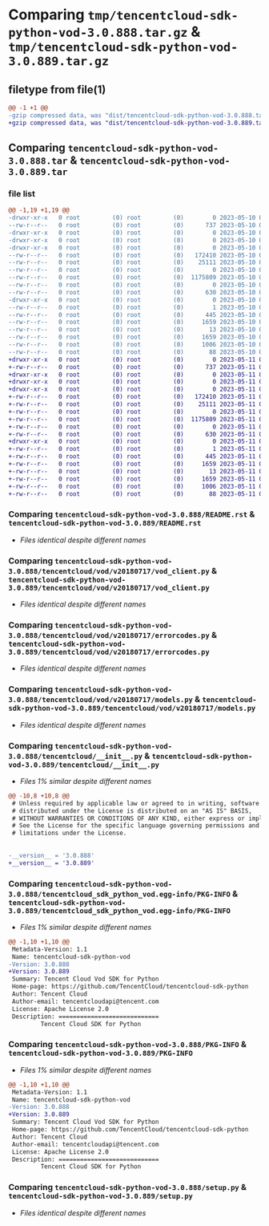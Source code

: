 # Comparing `tmp/tencentcloud-sdk-python-vod-3.0.888.tar.gz` & `tmp/tencentcloud-sdk-python-vod-3.0.889.tar.gz`

## filetype from file(1)

```diff
@@ -1 +1 @@
-gzip compressed data, was "dist/tencentcloud-sdk-python-vod-3.0.888.tar", last modified: Wed May 10 02:59:32 2023, max compression
+gzip compressed data, was "dist/tencentcloud-sdk-python-vod-3.0.889.tar", last modified: Thu May 11 03:28:35 2023, max compression
```

## Comparing `tencentcloud-sdk-python-vod-3.0.888.tar` & `tencentcloud-sdk-python-vod-3.0.889.tar`

### file list

```diff
@@ -1,19 +1,19 @@
-drwxr-xr-x   0 root         (0) root         (0)        0 2023-05-10 02:59:32.000000 tencentcloud-sdk-python-vod-3.0.888/
--rw-r--r--   0 root         (0) root         (0)      737 2023-05-10 02:59:31.000000 tencentcloud-sdk-python-vod-3.0.888/README.rst
-drwxr-xr-x   0 root         (0) root         (0)        0 2023-05-10 02:59:32.000000 tencentcloud-sdk-python-vod-3.0.888/tencentcloud/
-drwxr-xr-x   0 root         (0) root         (0)        0 2023-05-10 02:59:32.000000 tencentcloud-sdk-python-vod-3.0.888/tencentcloud/vod/
-drwxr-xr-x   0 root         (0) root         (0)        0 2023-05-10 02:59:32.000000 tencentcloud-sdk-python-vod-3.0.888/tencentcloud/vod/v20180717/
--rw-r--r--   0 root         (0) root         (0)   172410 2023-05-10 02:59:31.000000 tencentcloud-sdk-python-vod-3.0.888/tencentcloud/vod/v20180717/vod_client.py
--rw-r--r--   0 root         (0) root         (0)    25111 2023-05-10 02:59:32.000000 tencentcloud-sdk-python-vod-3.0.888/tencentcloud/vod/v20180717/errorcodes.py
--rw-r--r--   0 root         (0) root         (0)        0 2023-05-10 02:59:32.000000 tencentcloud-sdk-python-vod-3.0.888/tencentcloud/vod/v20180717/__init__.py
--rw-r--r--   0 root         (0) root         (0)  1175809 2023-05-10 02:59:32.000000 tencentcloud-sdk-python-vod-3.0.888/tencentcloud/vod/v20180717/models.py
--rw-r--r--   0 root         (0) root         (0)        0 2023-05-10 02:59:32.000000 tencentcloud-sdk-python-vod-3.0.888/tencentcloud/vod/__init__.py
--rw-r--r--   0 root         (0) root         (0)      630 2023-05-10 02:59:31.000000 tencentcloud-sdk-python-vod-3.0.888/tencentcloud/__init__.py
-drwxr-xr-x   0 root         (0) root         (0)        0 2023-05-10 02:59:32.000000 tencentcloud-sdk-python-vod-3.0.888/tencentcloud_sdk_python_vod.egg-info/
--rw-r--r--   0 root         (0) root         (0)        1 2023-05-10 02:59:32.000000 tencentcloud-sdk-python-vod-3.0.888/tencentcloud_sdk_python_vod.egg-info/dependency_links.txt
--rw-r--r--   0 root         (0) root         (0)      445 2023-05-10 02:59:32.000000 tencentcloud-sdk-python-vod-3.0.888/tencentcloud_sdk_python_vod.egg-info/SOURCES.txt
--rw-r--r--   0 root         (0) root         (0)     1659 2023-05-10 02:59:32.000000 tencentcloud-sdk-python-vod-3.0.888/tencentcloud_sdk_python_vod.egg-info/PKG-INFO
--rw-r--r--   0 root         (0) root         (0)       13 2023-05-10 02:59:32.000000 tencentcloud-sdk-python-vod-3.0.888/tencentcloud_sdk_python_vod.egg-info/top_level.txt
--rw-r--r--   0 root         (0) root         (0)     1659 2023-05-10 02:59:32.000000 tencentcloud-sdk-python-vod-3.0.888/PKG-INFO
--rw-r--r--   0 root         (0) root         (0)     1006 2023-05-10 02:59:31.000000 tencentcloud-sdk-python-vod-3.0.888/setup.py
--rw-r--r--   0 root         (0) root         (0)       88 2023-05-10 02:59:32.000000 tencentcloud-sdk-python-vod-3.0.888/setup.cfg
+drwxr-xr-x   0 root         (0) root         (0)        0 2023-05-11 03:28:35.000000 tencentcloud-sdk-python-vod-3.0.889/
+-rw-r--r--   0 root         (0) root         (0)      737 2023-05-11 03:28:35.000000 tencentcloud-sdk-python-vod-3.0.889/README.rst
+drwxr-xr-x   0 root         (0) root         (0)        0 2023-05-11 03:28:35.000000 tencentcloud-sdk-python-vod-3.0.889/tencentcloud/
+drwxr-xr-x   0 root         (0) root         (0)        0 2023-05-11 03:28:35.000000 tencentcloud-sdk-python-vod-3.0.889/tencentcloud/vod/
+drwxr-xr-x   0 root         (0) root         (0)        0 2023-05-11 03:28:35.000000 tencentcloud-sdk-python-vod-3.0.889/tencentcloud/vod/v20180717/
+-rw-r--r--   0 root         (0) root         (0)   172410 2023-05-11 03:28:35.000000 tencentcloud-sdk-python-vod-3.0.889/tencentcloud/vod/v20180717/vod_client.py
+-rw-r--r--   0 root         (0) root         (0)    25111 2023-05-11 03:28:35.000000 tencentcloud-sdk-python-vod-3.0.889/tencentcloud/vod/v20180717/errorcodes.py
+-rw-r--r--   0 root         (0) root         (0)        0 2023-05-11 03:28:35.000000 tencentcloud-sdk-python-vod-3.0.889/tencentcloud/vod/v20180717/__init__.py
+-rw-r--r--   0 root         (0) root         (0)  1175809 2023-05-11 03:28:35.000000 tencentcloud-sdk-python-vod-3.0.889/tencentcloud/vod/v20180717/models.py
+-rw-r--r--   0 root         (0) root         (0)        0 2023-05-11 03:28:35.000000 tencentcloud-sdk-python-vod-3.0.889/tencentcloud/vod/__init__.py
+-rw-r--r--   0 root         (0) root         (0)      630 2023-05-11 03:28:35.000000 tencentcloud-sdk-python-vod-3.0.889/tencentcloud/__init__.py
+drwxr-xr-x   0 root         (0) root         (0)        0 2023-05-11 03:28:35.000000 tencentcloud-sdk-python-vod-3.0.889/tencentcloud_sdk_python_vod.egg-info/
+-rw-r--r--   0 root         (0) root         (0)        1 2023-05-11 03:28:35.000000 tencentcloud-sdk-python-vod-3.0.889/tencentcloud_sdk_python_vod.egg-info/dependency_links.txt
+-rw-r--r--   0 root         (0) root         (0)      445 2023-05-11 03:28:35.000000 tencentcloud-sdk-python-vod-3.0.889/tencentcloud_sdk_python_vod.egg-info/SOURCES.txt
+-rw-r--r--   0 root         (0) root         (0)     1659 2023-05-11 03:28:35.000000 tencentcloud-sdk-python-vod-3.0.889/tencentcloud_sdk_python_vod.egg-info/PKG-INFO
+-rw-r--r--   0 root         (0) root         (0)       13 2023-05-11 03:28:35.000000 tencentcloud-sdk-python-vod-3.0.889/tencentcloud_sdk_python_vod.egg-info/top_level.txt
+-rw-r--r--   0 root         (0) root         (0)     1659 2023-05-11 03:28:35.000000 tencentcloud-sdk-python-vod-3.0.889/PKG-INFO
+-rw-r--r--   0 root         (0) root         (0)     1006 2023-05-11 03:28:35.000000 tencentcloud-sdk-python-vod-3.0.889/setup.py
+-rw-r--r--   0 root         (0) root         (0)       88 2023-05-11 03:28:35.000000 tencentcloud-sdk-python-vod-3.0.889/setup.cfg
```

### Comparing `tencentcloud-sdk-python-vod-3.0.888/README.rst` & `tencentcloud-sdk-python-vod-3.0.889/README.rst`

 * *Files identical despite different names*

### Comparing `tencentcloud-sdk-python-vod-3.0.888/tencentcloud/vod/v20180717/vod_client.py` & `tencentcloud-sdk-python-vod-3.0.889/tencentcloud/vod/v20180717/vod_client.py`

 * *Files identical despite different names*

### Comparing `tencentcloud-sdk-python-vod-3.0.888/tencentcloud/vod/v20180717/errorcodes.py` & `tencentcloud-sdk-python-vod-3.0.889/tencentcloud/vod/v20180717/errorcodes.py`

 * *Files identical despite different names*

### Comparing `tencentcloud-sdk-python-vod-3.0.888/tencentcloud/vod/v20180717/models.py` & `tencentcloud-sdk-python-vod-3.0.889/tencentcloud/vod/v20180717/models.py`

 * *Files identical despite different names*

### Comparing `tencentcloud-sdk-python-vod-3.0.888/tencentcloud/__init__.py` & `tencentcloud-sdk-python-vod-3.0.889/tencentcloud/__init__.py`

 * *Files 1% similar despite different names*

```diff
@@ -10,8 +10,8 @@
 # Unless required by applicable law or agreed to in writing, software
 # distributed under the License is distributed on an "AS IS" BASIS,
 # WITHOUT WARRANTIES OR CONDITIONS OF ANY KIND, either express or implied.
 # See the License for the specific language governing permissions and
 # limitations under the License.
 
 
-__version__ = '3.0.888'
+__version__ = '3.0.889'
```

### Comparing `tencentcloud-sdk-python-vod-3.0.888/tencentcloud_sdk_python_vod.egg-info/PKG-INFO` & `tencentcloud-sdk-python-vod-3.0.889/tencentcloud_sdk_python_vod.egg-info/PKG-INFO`

 * *Files 1% similar despite different names*

```diff
@@ -1,10 +1,10 @@
 Metadata-Version: 1.1
 Name: tencentcloud-sdk-python-vod
-Version: 3.0.888
+Version: 3.0.889
 Summary: Tencent Cloud Vod SDK for Python
 Home-page: https://github.com/TencentCloud/tencentcloud-sdk-python
 Author: Tencent Cloud
 Author-email: tencentcloudapi@tencent.com
 License: Apache License 2.0
 Description: ============================
         Tencent Cloud SDK for Python
```

### Comparing `tencentcloud-sdk-python-vod-3.0.888/PKG-INFO` & `tencentcloud-sdk-python-vod-3.0.889/PKG-INFO`

 * *Files 1% similar despite different names*

```diff
@@ -1,10 +1,10 @@
 Metadata-Version: 1.1
 Name: tencentcloud-sdk-python-vod
-Version: 3.0.888
+Version: 3.0.889
 Summary: Tencent Cloud Vod SDK for Python
 Home-page: https://github.com/TencentCloud/tencentcloud-sdk-python
 Author: Tencent Cloud
 Author-email: tencentcloudapi@tencent.com
 License: Apache License 2.0
 Description: ============================
         Tencent Cloud SDK for Python
```

### Comparing `tencentcloud-sdk-python-vod-3.0.888/setup.py` & `tencentcloud-sdk-python-vod-3.0.889/setup.py`

 * *Files identical despite different names*

